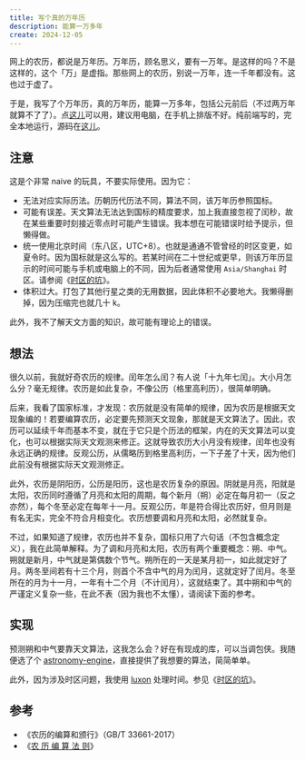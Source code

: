 ```yaml
---
title: 写个真的万年历
description: 能算一万多年
create: 2024-12-05
---
```


网上的农历，都说是万年历。万年历，顾名思义，要有一万年。是这样的吗？不是这样的，这个「万」是虚指。那些网上的农历，别说一万年，连一千年都没有。这也过于虚了。

于是，我写了个万年历，真的万年历，能算一万多年，包括公元前后（不过两万年就算不了了）。点[这儿](https://zeng-y-l.github.io/project/wannianli.html)可以用，建议用电脑，在手机上排版不好。纯前端写的，完全本地运行，源码在[这儿](https://github.com/zeng-y-l/wannianli)。

## 注意

这是个非常 naive 的玩具，不要实际使用。因为它：

- 无法对应实际历法。历朝历代历法不同，算法不同，该万年历参照国标。
- 可能有误差。天文算法无法达到国标的精度要求，加上我直接忽视了闰秒，故在某些重要时刻接近零点时可能产生错误。我本想在可能错误时给予提示，但懒得做。
- 统一使用北京时间（东八区，UTC+8）。也就是通通不管曾经的时区变更，如夏令时。因为国标就是这么写的。若某时间在二十世纪或更早，则该万年历显示的时间可能与手机或电脑上的不同，因为后者通常使用 `Asia/Shanghai` 时区。请参阅《[时区的坑](./timezone)》。
- 体积过大。打包了其他行星之类的无用数据，因此体积不必要地大。我懒得删掉，因为压缩完也就几十 k。

此外，我不了解天文方面的知识，故可能有理论上的错误。

## 想法

很久以前，我就好奇农历的规律。闰年怎么闰？有人说「十九年七闰」。大小月怎么分？毫无规律。农历是如此复杂，不像公历（格里高利历），很简单明确。

后来，我看了国家标准，才发现：农历就是没有简单的规律，因为农历是根据天文现象编的！若要编算农历，必定要先预测天文现象，那就是天文算法了。因此，农历可以延续千年而基本不变，就在于它只是个历法的框架，内在的天文算法可以变化，也可以根据实际天文观测来修正。这就导致农历大小月没有规律，闰年也没有永远正确的规律。反观公历，从儒略历到格里高利历，一下子差了十天，因为他们此前没有根据实际天文观测修正。

此外，农历是阴阳历，公历是阳历，这也是农历复杂的原因。阴就是月亮，阳就是太阳，农历同时遵循了月亮和太阳的周期，每个新月（朔）必定在每月初一（反之亦然），每个冬至必定在每年十一月。反观公历，年是符合得比农历好，但月则是有名无实，完全不符合月相变化。农历想要调和月亮和太阳，必然就复杂。

不过，如果知道了规律，农历也并不复杂，国标只用了六句话（不包含概念定义），我在此简单解释。为了调和月亮和太阳，农历有两个重要概念：朔、中气。朔就是新月，中气就是第偶数个节气。朔所在的一天是某月初一，如此就定好了月。两冬至间若有十三个月，则首个不含中气的月为闰月，这就定好了闰月。冬至所在的月为十一月，一年有十二个月（不计闰月），这就结束了。其中朔和中气的严谨定义复杂一些，在此不表（因为我也不太懂），请阅读下面的参考。

## 实现

预测朔和中气要靠天文算法，这我怎么会？好在有现成的库，可以当调包侠。我随便选了个 [astronomy-engine](https://www.npmjs.com/package/astronomy-engine)，直接提供了我想要的算法，简简单单。

此外，因为涉及时区问题，我使用 [luxon](https://moment.github.io/luxon/) 处理时间。参见《[时区的坑](./timezone)》。

## 参考

- 《农历的编算和颁行》（GB/T 33661-2017）
- 《[农 历 编 算 法 则](https://ytliu0.github.io/ChineseCalendar/rules_simp.html)》
